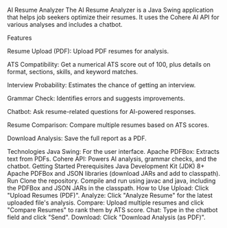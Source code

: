 AI Resume Analyzer
The AI Resume Analyzer is a Java Swing application that helps job seekers optimize their resumes. It uses the Cohere AI API for various analyses and includes a chatbot.

Features

Resume Upload (PDF): Upload PDF resumes for analysis.

ATS Compatibility: Get a numerical ATS score out of 100, plus details on format, sections, skills, and keyword matches.

Interview Probability: Estimates the chance of getting an interview.

Grammar Check: Identifies errors and suggests improvements.

Chatbot: Ask resume-related questions for AI-powered responses.

Resume Comparison: Compare multiple resumes based on ATS scores.

Download Analysis: Save the full report as a PDF.

Technologies
Java Swing: For the user interface.
Apache PDFBox: Extracts text from PDFs.
Cohere API: Powers AI analysis, grammar checks, and the chatbot.
Getting Started
Prerequisites
Java Development Kit (JDK) 8+
Apache PDFBox and JSON libraries (download JARs and add to classpath).
Run
Clone the repository.
Compile and run using javac and java, including the PDFBox and JSON JARs in the classpath.
How to Use
Upload: Click "Upload Resumes (PDF)".
Analyze: Click "Analyze Resume" for the latest uploaded file's analysis.
Compare: Upload multiple resumes and click "Compare Resumes" to rank them by ATS score.
Chat: Type in the chatbot field and click "Send".
Download: Click "Download Analysis (as PDF)".
